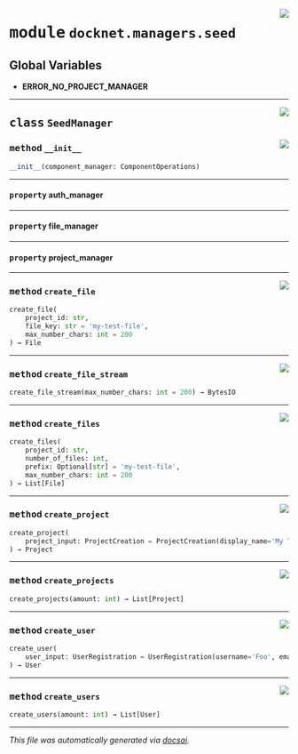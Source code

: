 <!-- markdownlint-disable -->

<a href="https://github.com/khulnasoft/docknet/blob/main/backend/src/docknet/managers/seed.py#L0"><img align="right" style="float:right;" src="https://img.shields.io/badge/-source-cccccc?style=flat-square"></a>

# <kbd>module</kbd> `docknet.managers.seed`




**Global Variables**
---------------
- **ERROR_NO_PROJECT_MANAGER**


---

<a href="https://github.com/khulnasoft/docknet/blob/main/backend/src/docknet/managers/seed.py#L21"><img align="right" style="float:right;" src="https://img.shields.io/badge/-source-cccccc?style=flat-square"></a>

## <kbd>class</kbd> `SeedManager`




<a href="https://github.com/khulnasoft/docknet/blob/main/backend/src/docknet/managers/seed.py#L22"><img align="right" style="float:right;" src="https://img.shields.io/badge/-source-cccccc?style=flat-square"></a>

### <kbd>method</kbd> `__init__`

```python
__init__(component_manager: ComponentOperations)
```






---

#### <kbd>property</kbd> auth_manager





---

#### <kbd>property</kbd> file_manager





---

#### <kbd>property</kbd> project_manager







---

<a href="https://github.com/khulnasoft/docknet/blob/main/backend/src/docknet/managers/seed.py#L96"><img align="right" style="float:right;" src="https://img.shields.io/badge/-source-cccccc?style=flat-square"></a>

### <kbd>method</kbd> `create_file`

```python
create_file(
    project_id: str,
    file_key: str = 'my-test-file',
    max_number_chars: int = 200
) → File
```





---

<a href="https://github.com/khulnasoft/docknet/blob/main/backend/src/docknet/managers/seed.py#L127"><img align="right" style="float:right;" src="https://img.shields.io/badge/-source-cccccc?style=flat-square"></a>

### <kbd>method</kbd> `create_file_stream`

```python
create_file_stream(max_number_chars: int = 200) → BytesIO
```





---

<a href="https://github.com/khulnasoft/docknet/blob/main/backend/src/docknet/managers/seed.py#L111"><img align="right" style="float:right;" src="https://img.shields.io/badge/-source-cccccc?style=flat-square"></a>

### <kbd>method</kbd> `create_files`

```python
create_files(
    project_id: str,
    number_of_files: int,
    prefix: Optional[str] = 'my-test-file',
    max_number_chars: int = 200
) → List[File]
```





---

<a href="https://github.com/khulnasoft/docknet/blob/main/backend/src/docknet/managers/seed.py#L74"><img align="right" style="float:right;" src="https://img.shields.io/badge/-source-cccccc?style=flat-square"></a>

### <kbd>method</kbd> `create_project`

```python
create_project(
    project_input: ProjectCreation = ProjectCreation(display_name='My Test Project!', description='', icon=None, metadata={}, disabled=False, id='my-test-project')
) → Project
```





---

<a href="https://github.com/khulnasoft/docknet/blob/main/backend/src/docknet/managers/seed.py#L84"><img align="right" style="float:right;" src="https://img.shields.io/badge/-source-cccccc?style=flat-square"></a>

### <kbd>method</kbd> `create_projects`

```python
create_projects(amount: int) → List[Project]
```





---

<a href="https://github.com/khulnasoft/docknet/blob/main/backend/src/docknet/managers/seed.py#L42"><img align="right" style="float:right;" src="https://img.shields.io/badge/-source-cccccc?style=flat-square"></a>

### <kbd>method</kbd> `create_user`

```python
create_user(
    user_input: UserRegistration = UserRegistration(username='Foo', email='foo@bar.com', disabled=False, password='Foobar')
) → User
```





---

<a href="https://github.com/khulnasoft/docknet/blob/main/backend/src/docknet/managers/seed.py#L60"><img align="right" style="float:right;" src="https://img.shields.io/badge/-source-cccccc?style=flat-square"></a>

### <kbd>method</kbd> `create_users`

```python
create_users(amount: int) → List[User]
```








---

_This file was automatically generated via [docsai](https://github.com/khulnasoft/docsai)._
